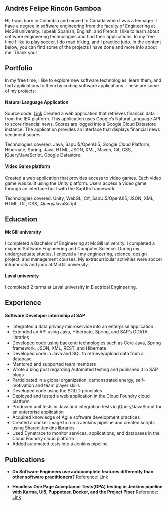## Andrés Felipe Rincón Gamboa

Hi, I was born in Colombia and moved to Canada when I was a teenager. I have a degree in software engineering from the faculty of Engineering at McGill university. I speak Spanish, English, and French. I like to learn about software engineering technologies and find their applications. In my free time I like to play soccer, I do road biking, and I practice judo. In the content below, you can find some of the projects I have done and more info about me. Thank you!

## Portfolio

In my free time, I like to explore new software technologies, learn them, and find applications to them by coding software applications. These are some of my projects: 

#### Natural Language Application 
Source code: [Link](https://github.com/AndresFelipeRG/NaturalLanguageApplicationGoogleAPI)
Created a web application that retrieves financial data from the IEX platform. This application uses Google’s Natural Language API  to score financial news. Scores are logged into a Google Cloud Datastore instance. The application provides an interface that displays financial news sentiment scores.

Technologies covered: Java, SapUI5/OpenUI5, Google Cloud Platform, Hibernate, Spring, Java, HTML, JSON, XML, Maven, Git, CSS, jQuery/JavaScript, Google Datastore.

#### Video Game platform 

Created a web application that provides access to video games. Each video game was built using the Unity platform. Users access a video game through an interface built with the SapUI5 framework.

Technologies covered: Unity, WebGL, C#, SapUI5/OpenUI5, JSON, XML, HTML, Git, CSS, jQuery/JavaScript

## Education

#### McGill university
I completed a Bachelor of Engineering at McGill university. I completed a major in Software Engineering and Computer Science. During my undergraduate studies, I enjoyed all my engineering, science, design project, and management courses. My extracurricular activities were soccer intramurals and judo at McGill university.

#### Laval university
I completed 2 terms at Laval university in Electrical Engineering. 

## Experience
#### Software Developer internship at SAP 
- Integrated a data privacy microservice into an enterprise application
-	Extended an API using  Java, Hibernate, Spring, and SAP’s ODATA libraries
- Developed code using backend technologies such as Core Java, Spring framework, JSON, XML, REST, and Hibernate
- Developed code in Java and SQL to retrieve/upload data from a database
-	Mentored and supported team members
- Wrote a blog post regarding Automated testing and published it in SAP blogs
-	Participated in a global organization, demonstrated energy, self-motivation and team player skills
-	Developed code using the SOLID principles
-	Deployed and tested a web application in the Cloud Foundry cloud platform
-	Produced unit tests in Java and integration tests in jQuery/JavaScript for an enterprise application
-	Acquired knowledge of Agile software development practices 
-	Created  a docker image to run a Jenkins pipeline and created scripts using Shared Jenkins libraries
-	Used Dynatrace to monitor services, applications, and databases in the Cloud Foundry cloud platform
-	Added automated tests into a Jenkins pipeline

## Publications
-	**Do Software Engineers use autocomplete features differently than other software practitioners?**
Reference: [Link](https://dl.acm.org/citation.cfm?id=3196398.3196471)

- **Headless One Page Acceptance Tests(OPA) testing in Jenkins pipeline with Karma, UI5, Puppeteer, Docker, and the Project Piper**
Reference: [Link](https://blogs.sap.com/2019/08/01/headless-one-page-acceptance-testsopa-testing-in-jenkins-pipeline-with-karma-ui5-puppeteer-docker-and-the-project-piper/)
